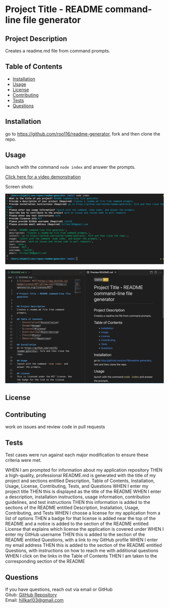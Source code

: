 # Project Title - README command-line file generator

## Project Description

Creates a readme.md file from command prompts.

## Table of Contents

- [Installation](#installation)
- [Usage](#usage)
- [License](#license)
- [Contributing](#contributing)
- [Tests](#tests)
- [Questions](#questions)

## Installation

go to https://github.com/roo116/readme-generator, fork and then clone the repo.

## Usage

launch with the command `node index` and answer the prompts.

[Click here for a video demonstration](https://drive.google.com/file/d/1WljAnCIFDy1EOJqKB1Hd3KsLBQTJ-VQt/view?usp=sharing)

Screen shots:  

![Input Screen](/images/application-screen.png "Input Screen")  

![Output Screen](/images/readme-compare.png "Output Screen")  


## License


## Contributing

work on issues and review code in pull requests

## Tests

Test cases were run against each major modification to ensure these criteria were met.

WHEN I am prompted for information about my application repository
THEN a high-quality, professional README.md is generated with the title of my project and sections entitled Description, Table of Contents, Installation, Usage, License, Contributing, Tests, and Questions
WHEN I enter my project title
THEN this is displayed as the title of the README
WHEN I enter a description, installation instructions, usage information, contribution guidelines, and test instructions
THEN this information is added to the sections of the README entitled Description, Installation, Usage, Contributing, and Tests
WHEN I choose a license for my application from a list of options
THEN a badge for that license is added near the top of the README and a notice is added to the section of the README entitled License that explains which license the application is covered under
WHEN I enter my GitHub username
THEN this is added to the section of the README entitled Questions, with a link to my GitHub profile
WHEN I enter my email address
THEN this is added to the section of the README entitled Questions, with instructions on how to reach me with additional questions
WHEN I click on the links in the Table of Contents
THEN I am taken to the corresponding section of the README

## Questions

If you have questions, reach out via email or GitHub  
Gitub: [GitHub Repository](https//github.com/roo116)  
Email: hillkarl03@gmail.com  

